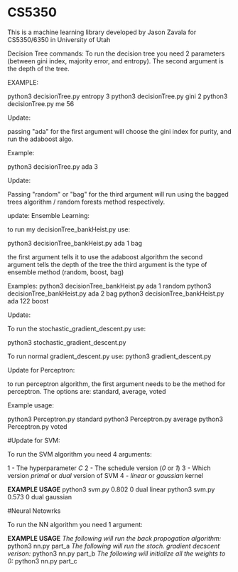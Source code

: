 # CS5350

This is a machine learning library developed by Jason Zavala for CS5350/6350 in University of Utah


Decision Tree commands:
To run the decision tree you need 2 parameters (between gini index, majority error, and entropy). The second argument is the depth of the tree. 

EXAMPLE:

python3 decisionTree.py entropy 3
python3 decisionTree.py gini 2
python3 decisionTree.py me 56


Update: 

passing "ada" for the first argument will choose the gini index for purity, and run the adaboost algo.

Example:

python3 decisionTree.py ada 3

Update: 

Passing "random" or "bag" for the third argument will run using the bagged trees algorithm / random forests method respectively. 


update: 
Ensemble Learning: 

to run my decisionTree_bankHeist.py use:

python3 decisionTree_bankHeist.py ada 1 bag


the first argument tells it to use the adaboost algorithm
the second argument tells the depth of the tree
the third argument is the type of ensemble method (random, boost, bag)

Examples:
python3 decisionTree_bankHeist.py ada 1 random
python3 decisionTree_bankHeist.py ada 2 bag
python3 decisionTree_bankHeist.py ada 122 boost



Update: 

To run the stochastic_gradient_descent.py use:

python3 stochastic_gradient_descent.py

To run normal gradient_descent.py use:
python3 gradient_descent.py

Update for Perceptron: 

to run perceptron algorithm, the first argument needs to be the method for perceptron.
The options are: standard, average, voted

Example usage: 

python3 Perceptron.py standard
python3 Perceptron.py average
python3 Perceptron.py voted


#Update for SVM: 

To run the SVM algorithm you need 4 arguments: 

1 - The hyperparameter *C*
2 - The schedule version (*0* or *1*)
3 - Which version *primal* or *dual* version of SVM
4 - *linear* or *gaussian* kernel 

**EXAMPLE USAGE**
python3 svm.py 0.802 0 dual linear
python3 svm.py 0.573 0 dual gaussian

#Neural Netowrks

To run the NN algorithm you need 1 argument:

**EXAMPLE USAGE**
*The following will run the back propogation algorithm:*
python3 nn.py part_a
*The following will run the stoch. gradient decscent verison:*
python3 nn.py part_b
*The following will initialize all the weights to 0:*
python3 nn.py part_c





